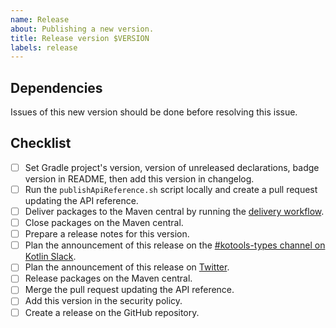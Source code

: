 ```yaml
---
name: Release
about: Publishing a new version.
title: Release version $VERSION
labels: release
---
```


## Dependencies

Issues of this new version should be done before resolving this issue.

## Checklist

- [ ] Set Gradle project's version, version of unreleased declarations, badge version in README, then add this version in changelog.
- [ ] Run the `publishApiReference.sh` script locally and create a pull request updating the API reference.
- [ ] Deliver packages to the Maven central by running the [delivery workflow](https://github.com/kotools/types/actions/workflows/delivery.yml).
- [ ] Close packages on the Maven central.
- [ ] Prepare a release notes for this version.
- [ ] Plan the announcement of this release on the [#kotools-types channel on Kotlin Slack](https://kotlinlang.slack.com/archives/C05H0L1LD25).
- [ ] Plan the announcement of this release on [Twitter](https://twitter.com/KotoolsContact).
- [ ] Release packages on the Maven central.
- [ ] Merge the pull request updating the API reference.
- [ ] Add this version in the security policy.
- [ ] Create a release on the GitHub repository.

